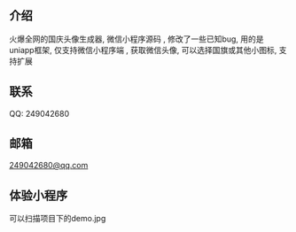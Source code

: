 ## 介绍
火爆全网的国庆头像生成器, 
微信小程序源码 ,
修改了一些已知bug, 
用的是uniapp框架, 
仅支持微信小程序端 , 
获取微信头像, 
可以选择国旗或其他小图标, 
支持扩展

## 联系
QQ: 249042680 

## 邮箱
249042680@qq.com

## 体验小程序
可以扫描项目下的demo.jpg



















